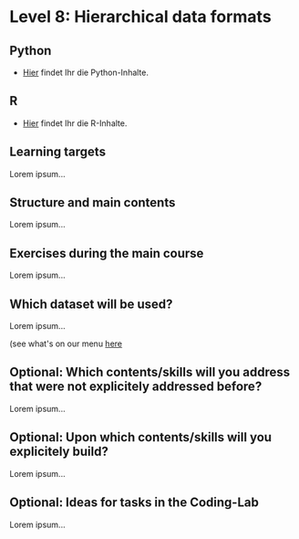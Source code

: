 # Level 8: Hierarchical data formats


## Python

- [Hier](python/README.md) findet Ihr die Python-Inhalte.

## R

- [Hier](R/README.md) findet Ihr die R-Inhalte.




## Learning targets

Lorem ipsum...

## Structure and main contents

Lorem ipsum...

## Exercises during the main course

Lorem ipsum...

## Which dataset will be used?

Lorem ipsum...

(see what's on our menu [here](https://docs.google.com/document/d/1_G0cOln6_omAV4TaKkYK8tFK1fvvzaH_YP5BD31ZzUE/edit#)

## Optional: Which contents/skills will you address that were not explicitely addressed before?

Lorem ipsum...


## Optional: Upon which contents/skills will you explicitely build?

Lorem ipsum...


## Optional: Ideas for tasks in the Coding-Lab

Lorem ipsum...

